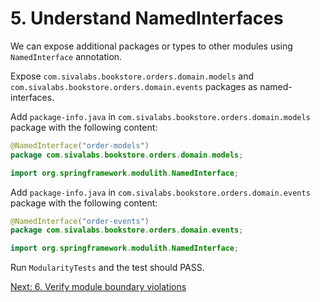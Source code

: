 # 5. Understand NamedInterfaces

We can expose additional packages or types to other modules using `NamedInterface` annotation.

Expose `com.sivalabs.bookstore.orders.domain.models` and `com.sivalabs.bookstore.orders.domain.events` packages as named-interfaces.

Add `package-info.java` in `com.sivalabs.bookstore.orders.domain.models` package with the following content:

```java
@NamedInterface("order-models")
package com.sivalabs.bookstore.orders.domain.models;

import org.springframework.modulith.NamedInterface;
```

Add `package-info.java` in `com.sivalabs.bookstore.orders.domain.events` package with the following content:

```java
@NamedInterface("order-events")
package com.sivalabs.bookstore.orders.domain.events;

import org.springframework.modulith.NamedInterface;
```

Run `ModularityTests` and the test should PASS.

[Next: 6. Verify module boundary violations](step-6.md)